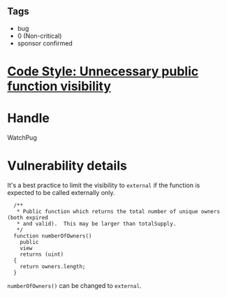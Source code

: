 ## Tags

- bug
- 0 (Non-critical)
- sponsor confirmed

# [Code Style: Unnecessary public function visibility](https://github.com/code-423n4/2021-11-unlock-findings/issues/184) 

# Handle

WatchPug


# Vulnerability details

It's a best practice to limit the visibility to `external` if the function is expected to be called externally only.

```solidity=180{185}
  /**
   * Public function which returns the total number of unique owners (both expired
   * and valid).  This may be larger than totalSupply.
   */
  function numberOfOwners()
    public
    view
    returns (uint)
  {
    return owners.length;
  }
```

`numberOfOwners()` can be changed to `external`.

